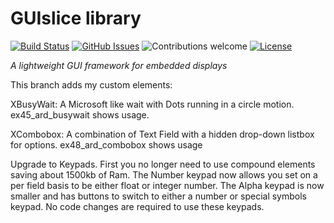 # GUIslice library #
[![Build Status](https://travis-ci.org/ImpulseAdventure/GUIslice.svg?branch=master)](https://travis-ci.org/ImpulseAdventure/GUIslice)
[![GitHub Issues](https://img.shields.io/github/issues/ImpulseAdventure/GUIslice.svg)](https://github.com/ImpulseAdventure/GUIslice/issues)
![Contributions welcome](https://img.shields.io/badge/contributions-welcome-orange.svg)
[![License](https://img.shields.io/badge/license-MIT-blue.svg)](https://opensource.org/licenses/MIT)

*A lightweight GUI framework for embedded displays*

This branch adds my custom elements:

XBusyWait:  A Microsoft like wait with Dots running in a circle motion.
ex45_ard_busywait shows usage.

XCombobox:  A combination of Text Field with a hidden drop-down listbox for options.
ex48_ard_combobox shows usage

Upgrade to Keypads.
First you no longer need to use compound elements saving about 1500kb of Ram.
The Number keypad now allows you set on a per field basis to be either float or integer number.
The Alpha keypad is now smaller and has buttons to switch to either a number or special symbols keypad.
No code changes are required to use these keypads.

